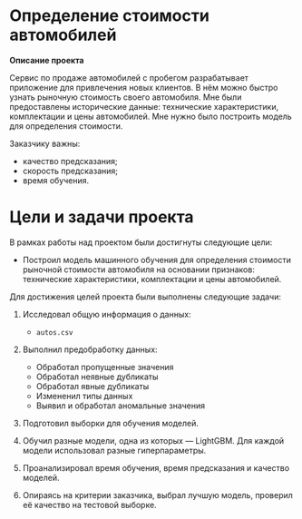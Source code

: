 # Определение стоимости автомобилей

**Описание проекта**

Сервис по продаже автомобилей с пробегом разрабатывает приложение для привлечения новых клиентов. В нём можно быстро узнать рыночную стоимость своего автомобиля. Мне были предоставлены исторические данные: технические характеристики, комплектации и цены автомобилей. Мне нужно было построить модель для определения стоимости. 

Заказчику важны:

- качество предсказания;
- скорость предсказания;
- время обучения.

# Цели и задачи проекта

В рамках работы над проектом были достигнуты следующие цели:

- Построил модель машинного обучения для определения стоимости рыночной стоимости автомобиля на основании признаков: технические характеристики, комплектации и цены автомобилей.

Для достижения целей проекта были выполнены следующие задачи:

1. Исследовал общую информация о данных:
    - `autos.csv`
    
2. Выполнил предобработку данных:
    - Обработал пропущенные значения
    - Обработал неявные дубликаты
    - Обработал явные дубликаты
    - Измененил типы данных
    - Выявил и обработал аномальные значения
    
3. Подготовил выборки для обучения моделей.

4. Обучил разные модели, одна из которых — LightGBM. Для каждой модели использовал разные гиперпараметры.

5. Проанализировал время обучения, время предсказания и качество моделей.

6. Опираясь на критерии заказчика, выбрал лучшую модель, проверил её качество на тестовой выборке.

    
